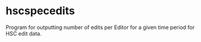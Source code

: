 # hscspecedits
Program for outputting number of edits per Editor for a given time period for HSC edit data.
